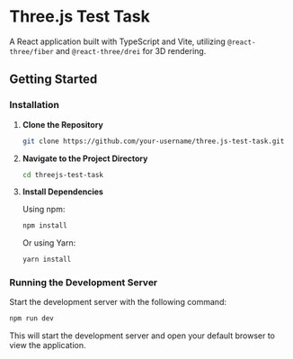 # Three.js Test Task

A React application built with TypeScript and Vite, utilizing `@react-three/fiber` and `@react-three/drei` for 3D rendering.


## Getting Started


### Installation

1. **Clone the Repository**

   ```bash
   git clone https://github.com/your-username/three.js-test-task.git
   ```

2. **Navigate to the Project Directory**

   ```bash
   cd threejs-test-task
   ```

3. **Install Dependencies**

   Using npm:

   ```bash
   npm install
   ```

   Or using Yarn:

   ```bash
   yarn install
   ```

### Running the Development Server

Start the development server with the following command:

```bash
npm run dev
```

This will start the development server and open your default browser to view the application.


